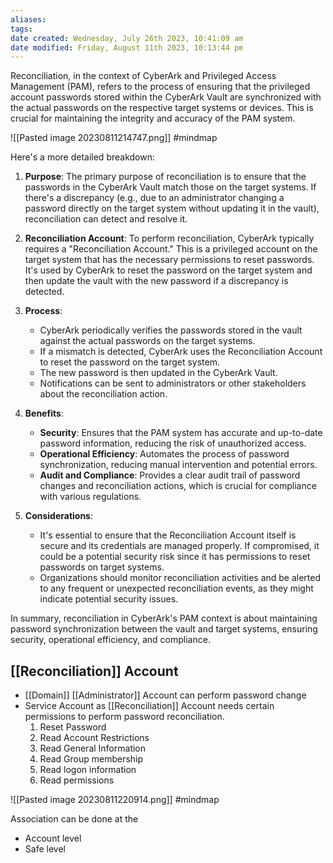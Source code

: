 ```yaml
---
aliases: 
tags: 
date created: Wednesday, July 26th 2023, 10:41:09 am
date modified: Friday, August 11th 2023, 10:13:44 pm
---
```

Reconciliation, in the context of CyberArk and Privileged Access Management (PAM), refers to the process of ensuring that the privileged account passwords stored within the CyberArk Vault are synchronized with the actual passwords on the respective target systems or devices. This is crucial for maintaining the integrity and accuracy of the PAM system.

![[Pasted image 20230811214747.png]] #mindmap

Here's a more detailed breakdown:

1. **Purpose**: The primary purpose of reconciliation is to ensure that the passwords in the CyberArk Vault match those on the target systems. If there's a discrepancy (e.g., due to an administrator changing a password directly on the target system without updating it in the vault), reconciliation can detect and resolve it.

2. **Reconciliation Account**: To perform reconciliation, CyberArk typically requires a "Reconciliation Account." This is a privileged account on the target system that has the necessary permissions to reset passwords. It's used by CyberArk to reset the password on the target system and then update the vault with the new password if a discrepancy is detected.

3. **Process**:
   - CyberArk periodically verifies the passwords stored in the vault against the actual passwords on the target systems.
   - If a mismatch is detected, CyberArk uses the Reconciliation Account to reset the password on the target system.
   - The new password is then updated in the CyberArk Vault.
   - Notifications can be sent to administrators or other stakeholders about the reconciliation action.

4. **Benefits**:
   - **Security**: Ensures that the PAM system has accurate and up-to-date password information, reducing the risk of unauthorized access.
   - **Operational Efficiency**: Automates the process of password synchronization, reducing manual intervention and potential errors.
   - **Audit and Compliance**: Provides a clear audit trail of password changes and reconciliation actions, which is crucial for compliance with various regulations.

5. **Considerations**: 
   - It's essential to ensure that the Reconciliation Account itself is secure and its credentials are managed properly. If compromised, it could be a potential security risk since it has permissions to reset passwords on target systems.
   - Organizations should monitor reconciliation activities and be alerted to any frequent or unexpected reconciliation events, as they might indicate potential security issues.

In summary, reconciliation in CyberArk's PAM context is about maintaining password synchronization between the vault and target systems, ensuring security, operational efficiency, and compliance.

## [[Reconciliation]] Account

- [[Domain]] [[Administrator]] Account can perform password change  
- Service Account as [[Reconciliation]] Account needs certain permissions to perform password reconciliation.
	1. Reset Password
	2. Read Account Restrictions
	3. Read General Information
	4. Read Group membership
	5. Read logon information
	6. Read permissions

![[Pasted image 20230811220914.png]] #mindmap 


Association can be done at the 
- Account level
- Safe level